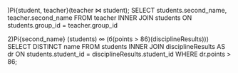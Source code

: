 )Pi{student, teacher}(teacher ⋈ student);
SELECT students.second_name, teacher.second_name FROM teacher INNER JOIN students ON students.group_id = teacher.group_id

2)Pi{second_name} (students) ∞ (б(points > 86)(disciplineResults)))
SELECT DISTINCT name FROM students INNER JOIN disciplineResults AS dr ON students.student_id = disciplineResults.student_id WHERE dr.points > 86;	
